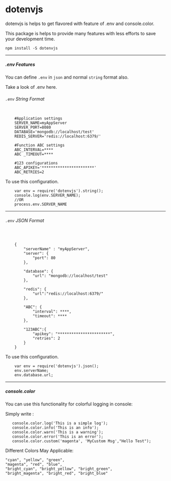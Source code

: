 # dotenvjs

dotenvjs is helps to get flavored with feature of .env and console.color.

This package is helps to provide many features with less efforts to save your development time.

`npm install -S dotenvjs`

------------------------------------------
##### .env Features

You can define `.env` in `json` and normal `string` format also.

Take a look of .env here.

###### `.env` String Format
```
    
    #Application settings
    SERVER_NAME=myAppServer
    SERVER_PORT=8080
    DATABASE='mongodb://localhost/test'
    REDIS_SERVER='redis://localhost:6379/'
    
    #Function ABC settings
    ABC_INTERVAL=****
    ABC _TIMEOUT=****
    
    #123 configurations
    ABC_APIKEY='***********************'
    ABC_RETRIES=2
```

To use this configuration. 

```
    var env = require('dotenvjs').string();
    console.log(env.SERVER_NAME);
    //OR
    process.env.SERVER_NAME
```
------------------------------------------
###### `.env` JSON Format

```


    {
        "serverName" : "myAppServer",
        "server": {
            "port": 80
        },
    
        "database": {
            "url": "mongodb://localhost/test"
        },
    
        "redis": {
            "url":"redis://localhost:6379/"
        },
    
        "ABC": {
            "interval": ****,
            "timeout": ****
        },
    
        "123ABC":{
            "apikey": "***********************",
            "retries": 2
        }
    }

```

To use this configuration.

```
    var env = require('dotenvjs').json();
    env.serverName;
    env.database.url;
```
    
------------------------------------------

##### console.color

You can use this functionality for colorful logging in console:
 
 Simply write :
 
 ```
    console.color.log('This is a simple log');
    console.color.info('This is an info');
    console.color.warn('This is a warning');
    console.color.error('This is an error');
    console.color.custom('magenta', 'MyCustom Msg',"Hello Test");
 ```
 
 Different Colors May Applicable:
 
    "cyan", "yellow", "green",
    "magenta", "red", "blue",
    "bright_cyan", "bright_yellow", "bright_green",
    "bright_magenta", "bright_red", "bright_blue"
